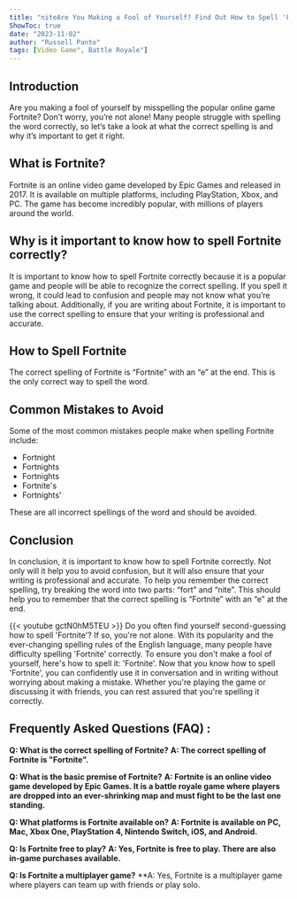 ```yaml
---
title: "niteAre You Making a Fool of Yourself? Find Out How to Spell 'Fortnite' Now!"
ShowToc: true 
date: "2023-11-02"
author: "Russell Panto" 
tags: [Video Game", Battle Royale"]
---
```

## Introduction 

Are you making a fool of yourself by misspelling the popular online game Fortnite? Don’t worry, you’re not alone! Many people struggle with spelling the word correctly, so let’s take a look at what the correct spelling is and why it’s important to get it right.

## What is Fortnite? 

Fortnite is an online video game developed by Epic Games and released in 2017. It is available on multiple platforms, including PlayStation, Xbox, and PC. The game has become incredibly popular, with millions of players around the world. 

## Why is it important to know how to spell Fortnite correctly?

It is important to know how to spell Fortnite correctly because it is a popular game and people will be able to recognize the correct spelling. If you spell it wrong, it could lead to confusion and people may not know what you’re talking about. Additionally, if you are writing about Fortnite, it is important to use the correct spelling to ensure that your writing is professional and accurate. 

## How to Spell Fortnite

The correct spelling of Fortnite is “Fortnite” with an “e” at the end. This is the only correct way to spell the word.

## Common Mistakes to Avoid 

Some of the most common mistakes people make when spelling Fortnite include: 

- Fortnight 
- Fortnights 
- Fortnights 
- Fortnite's 
- Fortnights' 

These are all incorrect spellings of the word and should be avoided.

## Conclusion 

In conclusion, it is important to know how to spell Fortnite correctly. Not only will it help you to avoid confusion, but it will also ensure that your writing is professional and accurate. To help you remember the correct spelling, try breaking the word into two parts: “fort” and “nite”. This should help you to remember that the correct spelling is “Fortnite” with an “e” at the end.

{{< youtube gctN0hM5TEU >}} 
Do you often find yourself second-guessing how to spell 'Fortnite'? If so, you're not alone. With its popularity and the ever-changing spelling rules of the English language, many people have difficulty spelling 'Fortnite' correctly. To ensure you don't make a fool of yourself, here's how to spell it: 'Fortnite'. Now that you know how to spell 'Fortnite', you can confidently use it in conversation and in writing without worrying about making a mistake. Whether you're playing the game or discussing it with friends, you can rest assured that you're spelling it correctly.

## Frequently Asked Questions (FAQ) :
**Q: What is the correct spelling of Fortnite?** 
**A: The correct spelling of Fortnite is "Fortnite".**

**Q: What is the basic premise of Fortnite?** 
**A: Fortnite is an online video game developed by Epic Games. It is a battle royale game where players are dropped into an ever-shrinking map and must fight to be the last one standing.**

**Q: What platforms is Fortnite available on?** 
**A: Fortnite is available on PC, Mac, Xbox One, PlayStation 4, Nintendo Switch, iOS, and Android.**

**Q: Is Fortnite free to play?** 
**A: Yes, Fortnite is free to play. There are also in-game purchases available.**

**Q: Is Fortnite a multiplayer game?** 
**A: Yes, Fortnite is a multiplayer game where players can team up with friends or play solo.





